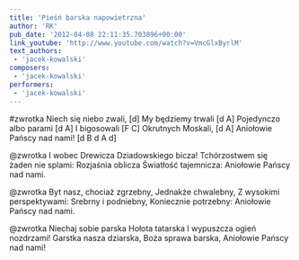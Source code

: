```yaml
---
title: 'Pieśń barska napowietrzna'
author: 'RK'
pub_date: '2012-04-08 22:11:35.703896+00:00'
link_youtube: 'http://www.youtube.com/watch?v=VmcGlxByrlM'
text_authors:
 - 'jacek-kowalski'
composers:
 - 'jacek-kowalski'
performers:
 - 'jacek-kowalski'
---
```


#zwrotka
Niech się niebo zwali,			[d]
My będziemy trwali				[d A]
	Pojedynczo albo parami		[d A]
I bigosowali					[F C]
Okrutnych Moskali,				[d A]
	Aniołowie Pańscy nad nami!		[d B d A d]

@zwrotka
I wobec Drewicza
Dziadowskiego bicza!
	Tchórzostwem się żaden nie splami:
Rozjaśnia oblicza
Światłość tajemnicza:
	Aniołowie Pańscy nad nami.

@zwrotka
Byt nasz, chociaż zgrzebny,
Jednakże chwalebny,
	Z wysokimi perspektywami:
Srebrny i podniebny,
Koniecznie potrzebny:
	Aniołowie Pańscy nad nami.

@zwrotka
Niechaj sobie parska
Hołota tatarska
	I wypuszcza ogień nozdrzami!
Garstka nasza dziarska,
Boża sprawa barska,
	Aniołowie Pańscy nad nami!
